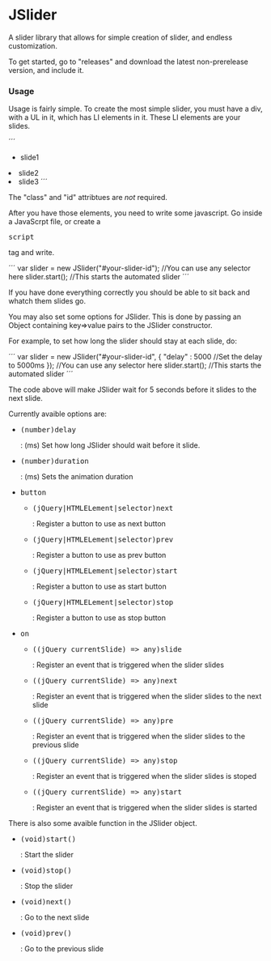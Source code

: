 JSlider
=======

A slider library that allows for simple creation of slider, and endless customization.

To get started, go to "releases" and download the latest non-prerelease version, and include it.

### Usage

Usage is fairly simple. To create the most simple slider, you must have a div, with a UL in it,
which has LI elements in it. These LI elements are your slides.

´´´
<div id="slider">
	<ul id="slides">
		<li class="slide">slide1</div>
		<li class="slide">slide2</div>
		<li class="slide">slide3</div>
	</ul>
</div>
´´´

The "class" and "id" attribtues are *not* required.

After you have those elements, you need to write some javascript. Go inside
a JavaScrpt file, or create a <pre>script</pre> tag and write.

´´´
var slider = new JSlider("#your-slider-id"); //You can use any selector here
slider.start(); //This starts the automated slider
´´´

If you have done everything correctly you should be able to sit back and whatch them slides go.

You may also set some options for JSlider. This is done by passing an Object containing key=>value pairs to the JSlider constructor.

For example, to set how long the slider should stay at each slide, do:

´´´
var slider = new JSlider("#your-slider-id", {
	"delay" : 5000 //Set the delay to 5000ms
}); //You can use any selector here
slider.start(); //This starts the automated slider
´´´

The code above will make JSlider wait for 5 seconds before it slides to the next slide.

Currently avaible options are:
<ul>
	<li><pre>(number)delay</pre> : (ms) Set how long JSlider should wait before it slide.</li>
	<li><pre>(number)duration</pre> : (ms) Sets the animation duration</li>
	<li>
		<pre>button</pre>
		<ul>
			<li><pre>(jQuery|HTMLELement|selector)next</pre> : Register a button to use as next button</li>
			<li><pre>(jQuery|HTMLELement|selector)prev</pre> : Register a button to use as prev button</li>
			<li><pre>(jQuery|HTMLELement|selector)start</pre> : Register a button to use as start button</li>
			<li><pre>(jQuery|HTMLELement|selector)stop</pre> : Register a button to use as stop button</li>
		</ul>
	</li>
	<li>
		<pre>on</pre>
		<ul>
			<li><pre>((jQuery currentSlide) => any)slide</pre> : Register an event that is triggered when the slider slides</li>
			<li><pre>((jQuery currentSlide) => any)next</pre> : Register an event that is triggered when the slider slides to the next slide</li>
			<li><pre>((jQuery currentSlide) => any)pre</pre> : Register an event that is triggered when the slider slides to the previous slide</li>
			<li><pre>((jQuery currentSlide) => any)stop</pre> : Register an event that is triggered when the slider slides is stoped</li>
			<li><pre>((jQuery currentSlide) => any)start</pre> : Register an event that is triggered when the slider slides is started</li>
		</ul>
	</li>
</ul>


There is also some avaible function in the JSlider object.
<ul>
	<li><pre>(void)start()</pre> : Start the slider </li>
	<li><pre>(void)stop()</pre> : Stop the slider </li>
	<li><pre>(void)next()</pre> : Go to the next slide </li>
	<li><pre>(void)prev()</pre> : Go to the previous slide </li>
</ul>

